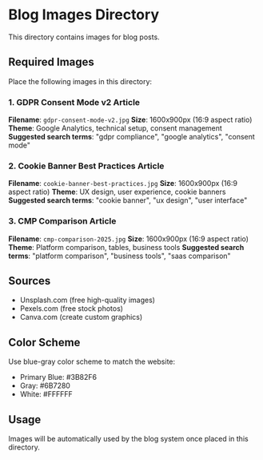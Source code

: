 # Blog Images Directory

This directory contains images for blog posts.

## Required Images

Place the following images in this directory:

### 1. GDPR Consent Mode v2 Article
**Filename**: `gdpr-consent-mode-v2.jpg`
**Size**: 1600x900px (16:9 aspect ratio)
**Theme**: Google Analytics, technical setup, consent management
**Suggested search terms**: "gdpr compliance", "google analytics", "consent mode"

### 2. Cookie Banner Best Practices Article  
**Filename**: `cookie-banner-best-practices.jpg`
**Size**: 1600x900px (16:9 aspect ratio)
**Theme**: UX design, user experience, cookie banners
**Suggested search terms**: "cookie banner", "ux design", "user interface"

### 3. CMP Comparison Article
**Filename**: `cmp-comparison-2025.jpg` 
**Size**: 1600x900px (16:9 aspect ratio)
**Theme**: Platform comparison, tables, business tools
**Suggested search terms**: "platform comparison", "business tools", "saas comparison"

## Sources
- Unsplash.com (free high-quality images)
- Pexels.com (free stock photos)  
- Canva.com (create custom graphics)

## Color Scheme
Use blue-gray color scheme to match the website:
- Primary Blue: #3B82F6
- Gray: #6B7280
- White: #FFFFFF

## Usage
Images will be automatically used by the blog system once placed in this directory.
